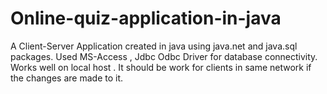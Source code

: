 # Online-quiz-application-in-java
A Client-Server Application created in java using java.net and java.sql packages. Used MS-Access , Jdbc Odbc Driver for database connectivity. Works well on local host . It should be work for clients in same network if the changes are made to it.
